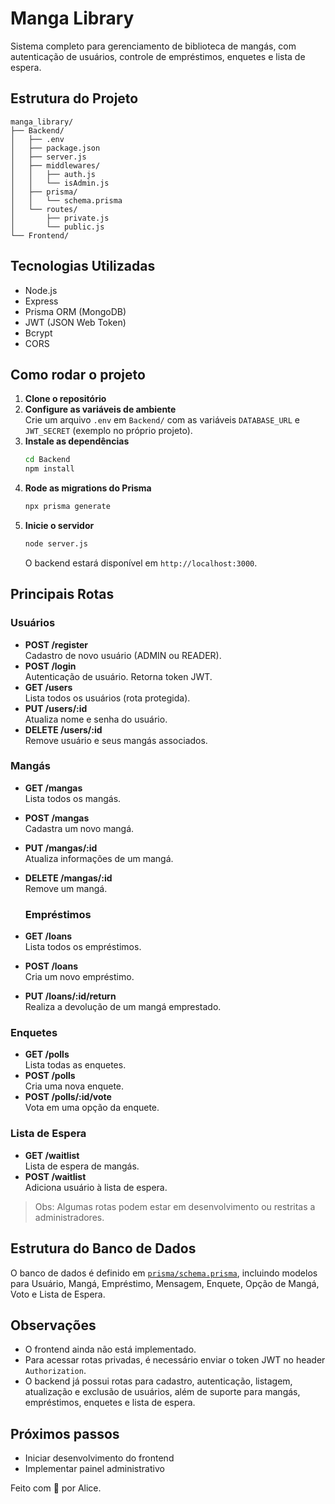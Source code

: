 # Manga Library

Sistema completo para gerenciamento de biblioteca de mangás, com autenticação de usuários, controle de empréstimos, enquetes e lista de espera.

## Estrutura do Projeto

```
manga_library/
├── Backend/
│   ├── .env
│   ├── package.json
│   ├── server.js
│   ├── middlewares/
│   │   ├── auth.js
│   │   └── isAdmin.js
│   ├── prisma/
│   │   └── schema.prisma
│   └── routes/
│       ├── private.js
│       └── public.js
└── Frontend/
```

## Tecnologias Utilizadas

- Node.js
- Express
- Prisma ORM (MongoDB)
- JWT (JSON Web Token)
- Bcrypt
- CORS

## Como rodar o projeto

1. **Clone o repositório**
2. **Configure as variáveis de ambiente**  
   Crie um arquivo `.env` em `Backend/` com as variáveis `DATABASE_URL` e `JWT_SECRET` (exemplo no próprio projeto).
3. **Instale as dependências**
   ```sh
   cd Backend
   npm install
   ```
4. **Rode as migrations do Prisma**
   ```sh
   npx prisma generate
   ```
5. **Inicie o servidor**
   ```sh
   node server.js
   ```
   O backend estará disponível em `http://localhost:3000`.

## Principais Rotas

### Usuários
- **POST /register**  
  Cadastro de novo usuário (ADMIN ou READER).
- **POST /login**  
  Autenticação de usuário. Retorna token JWT.
- **GET /users**  
  Lista todos os usuários (rota protegida).
- **PUT /users/:id**  
  Atualiza nome e senha do usuário.
- **DELETE /users/:id**  
  Remove usuário e seus mangás associados.

### Mangás
- **GET /mangas**  
  Lista todos os mangás.
- **POST /mangas**  
  Cadastra um novo mangá.
- **PUT /mangas/:id**  
  Atualiza informações de um mangá.
- **DELETE /mangas/:id**  
  Remove um mangá.

  ### Empréstimos
- **GET /loans**  
  Lista todos os empréstimos.
- **POST /loans**  
  Cria um novo empréstimo.
- **PUT /loans/:id/return**  
  Realiza a devolução de um mangá emprestado.

### Enquetes
- **GET /polls**  
  Lista todas as enquetes.
- **POST /polls**  
  Cria uma nova enquete.
- **POST /polls/:id/vote**  
  Vota em uma opção da enquete.
### Lista de Espera
- **GET /waitlist**  
  Lista de espera de mangás.
- **POST /waitlist**  
  Adiciona usuário à lista de espera.

> Obs: Algumas rotas podem estar em desenvolvimento ou restritas a administradores.

## Estrutura do Banco de Dados

O banco de dados é definido em [`prisma/schema.prisma`](Backend/prisma/schema.prisma), incluindo modelos para Usuário, Mangá, Empréstimo, Mensagem, Enquete, Opção de Mangá, Voto e Lista de Espera.

## Observações

- O frontend ainda não está implementado.
- Para acessar rotas privadas, é necessário enviar o token JWT no header `Authorization`.
- O backend já possui rotas para cadastro, autenticação, listagem, atualização e exclusão de usuários, além de suporte para mangás, empréstimos, enquetes e lista de espera.


## Próximos passos

- Iniciar desenvolvimento do frontend
- Implementar painel administrativo


Feito com 🩷 por Alice.